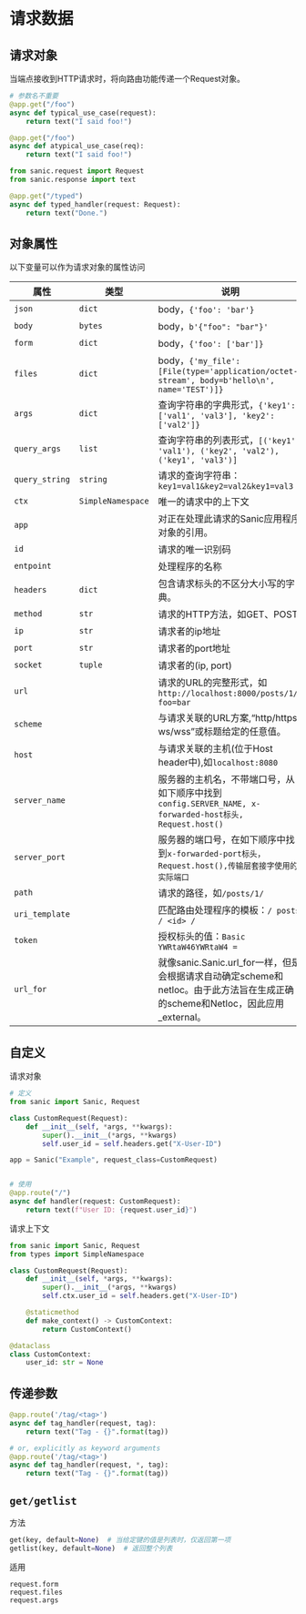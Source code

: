 # 请求数据

## 请求对象

当端点接收到HTTP请求时，将向路由功能传递一个Request对象。

```python
# 参数名不重要
@app.get("/foo")
async def typical_use_case(request):
    return text("I said foo!")

@app.get("/foo")
async def atypical_use_case(req):
    return text("I said foo!")

from sanic.request import Request
from sanic.response import text

@app.get("/typed")
async def typed_handler(request: Request):
    return text("Done.")

```

## 对象属性

以下变量可以作为请求对象的属性访问

| 属性           | 类型              | 说明                                                         |
| -------------- | ----------------- | ------------------------------------------------------------ |
| `json`         | `dict`            | body，`{'foo': 'bar'}`                                       |
| `body`         | `bytes`           | body，`b'{"foo": "bar"}'`                                    |
| `form`         | `dict`            | body，`{'foo': ['bar']}`                                     |
| `files`        | `dict`            | body，`{'my_file': [File(type='application/octet-stream', body=b'hello\n', name='TEST')]}` |
| `args`         | `dict`            | 查询字符串的字典形式，`{'key1': ['val1', 'val3'], 'key2': ['val2']}` |
| `query_args`   | `list`            | 查询字符串的列表形式，`[('key1', 'val1'), ('key2', 'val2'), ('key1', 'val3')]` |
| `query_string` | `string`          | 请求的查询字符串：`key1=val1&key2=val2&key1=val3`            |
| `ctx`          | `SimpleNamespace` | 唯一的请求中的上下文                                         |
| `app`          |                   | 对正在处理此请求的Sanic应用程序对象的引用。                  |
| `id`           |                   | 请求的唯一识别码                                             |
| `entpoint`     |                   | 处理程序的名称                                               |
| `headers`      | `dict`            | 包含请求标头的不区分大小写的字典。                           |
| `method`       | `str`             | 请求的HTTP方法，如GET、POST                                  |
| `ip`           | `str`             | 请求者的ip地址                                               |
| `port`         | `str`             | 请求者的port地址                                             |
| `socket`       | `tuple`           | 请求者的(ip, port)                                           |
| `url`          |                   | 请求的URL的完整形式，如`http://localhost:8000/posts/1/?foo=bar` |
| `scheme`       |                   | 与请求关联的URL方案,“http/https/ ws/wss”或标题给定的任意值。 |
| `host`         |                   | 与请求关联的主机(位于Host header中),如`localhost:8080`       |
| `server_name`  |                   | 服务器的主机名，不带端口号，从如下顺序中找到`config.SERVER_NAME, x-forwarded-host标头, Request.host()` |
| `server_port`  |                   | 服务器的端口号，在如下顺序中找到`x-forwarded-port标头，Request.host(),传输层套接字使用的实际端口` |
| `path`         |                   | 请求的路径，如`/posts/1/`                                    |
| `uri_template` |                   | 匹配路由处理程序的模板：`/ posts / <id> /`                   |
| `token`        |                   | 授权标头的值：`Basic YWRtaW46YWRtaW4 =`                      |
| `url_for`      |                   | 就像sanic.Sanic.url_for一样，但是会根据请求自动确定scheme和netloc。由于此方法旨在生成正确的scheme和Netloc，因此应用_external。 |

## 自定义

请求对象

```python
# 定义
from sanic import Sanic, Request

class CustomRequest(Request):
    def __init__(self, *args, **kwargs):
        super().__init__(*args, **kwargs)
        self.user_id = self.headers.get("X-User-ID")

app = Sanic("Example", request_class=CustomRequest)


# 使用
@app.route("/")
async def handler(request: CustomRequest):
    return text(f"User ID: {request.user_id}")

```

请求上下文

```python
from sanic import Sanic, Request
from types import SimpleNamespace

class CustomRequest(Request):
    def __init__(self, *args, **kwargs):
        super().__init__(*args, **kwargs)
        self.ctx.user_id = self.headers.get("X-User-ID")

    @staticmethod
    def make_context() -> CustomContext:
        return CustomContext()

@dataclass
class CustomContext:
    user_id: str = None

```

## 传递参数

```python
@app.route('/tag/<tag>')
async def tag_handler(request, tag):
    return text("Tag - {}".format(tag))

# or, explicitly as keyword arguments
@app.route('/tag/<tag>')
async def tag_handler(request, *, tag):
    return text("Tag - {}".format(tag))

```

## `get/getlist`

方法

```python
get(key, default=None)  # 当给定键的值是列表时，仅返回第一项
getlist(key, default=None)  # 返回整个列表
```

适用

```
request.form
request.files
request.args
```

